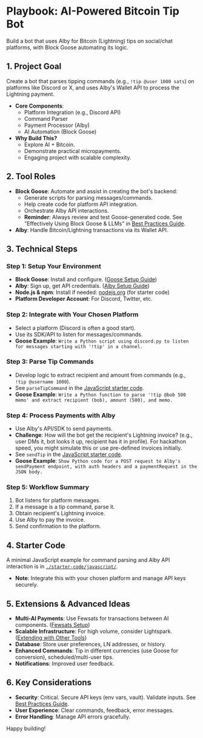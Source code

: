 # Playbook: AI-Powered Bitcoin Tip Bot

Build a bot that uses Alby for Bitcoin (Lightning) tips on social/chat platforms, with Block Goose automating its logic.

## 1. Project Goal

Create a bot that parses tipping commands (e.g., `!tip @user 1000 sats`) on platforms like Discord or X, and uses Alby's Wallet API to process the Lightning payment.

*   **Core Components**:
    *   Platform Integration (e.g., Discord API)
    *   Command Parser
    *   Payment Processor (Alby)
    *   AI Automation (Block Goose)
*   **Why Build This?**
    *   Explore AI + Bitcoin.
    *   Demonstrate practical micropayments.
    *   Engaging project with scalable complexity.

## 2. Tool Roles

*   **Block Goose**: Automate and assist in creating the bot's backend:
    *   Generate scripts for parsing messages/commands.
    *   Help create code for platform API integration.
    *   Orchestrate Alby API interactions.
    *   **Reminder**: Always review and test Goose-generated code. See "Effectively Using Block Goose & LLMs" in [Best Practices Guide](../COMMON/Best-Practices.md).
*   **Alby**: Handle Bitcoin/Lightning transactions via its Wallet API.

## 3. Technical Steps

### Step 1: Setup Your Environment

*   **Block Goose**: Install and configure. ([Goose Setup Guide](../COMMON/Setup-Guides/Goose-Setup.md))
*   **Alby**: Sign up, get API credentials. ([Alby Setup Guide](../COMMON/Setup-Guides/Alby-Setup.md))
*   **Node.js & npm**: Install if needed: [nodejs.org](https://nodejs.org/) (for starter code)
*   **Platform Developer Account**: For Discord, Twitter, etc.

### Step 2: Integrate with Your Chosen Platform

*   Select a platform (Discord is often a good start).
*   Use its SDK/API to listen for messages/commands.
*   **Goose Example**: `Write a Python script using discord.py to listen for messages starting with '!tip' in a channel.`

### Step 3: Parse Tip Commands

*   Develop logic to extract recipient and amount from commands (e.g., `!tip @username 1000`).
*   See `parseTipCommand` in the [JavaScript starter code](./starter-code/javascript/README.md).
*   **Goose Example**: `Write a Python function to parse '!tip @bob 500 memo' and extract recipient (bob), amount (500), and memo.`

### Step 4: Process Payments with Alby

*   Use Alby's API/SDK to send payments.
*   **Challenge**: How will the bot get the recipient's Lightning invoice? (e.g., user DMs it, bot looks it up, recipient has it in profile). For hackathon speed, you might simulate this or use pre-defined invoices initially.
*   See `sendTip` in the [JavaScript starter code](./starter-code/javascript/README.md).
*   **Goose Example**: `Show Python code for a POST request to Alby's sendPayment endpoint, with auth headers and a paymentRequest in the JSON body.`

### Step 5: Workflow Summary

1.  Bot listens for platform messages.
2.  If a message is a tip command, parse it.
3.  Obtain recipient's Lightning invoice.
4.  Use Alby to pay the invoice.
5.  Send confirmation to the platform.

## 4. Starter Code

A minimal JavaScript example for command parsing and Alby API interaction is in [`./starter-code/javascript/`](./starter-code/javascript/).
*   **Note**: Integrate this with your chosen platform and manage API keys securely.

## 5. Extensions & Advanced Ideas

*   **Multi-AI Payments**: Use Fewsats for transactions between AI components. ([Fewsats Setup](../COMMON/Setup-Guides/Fewsats-Setup.md))
*   **Scalable Infrastructure**: For high volume, consider Lightspark. ([Extending with Other Tools](../COMMON/Extending-with-Other-Tools.md))
*   **Database**: Store user preferences, LN addresses, or history.
*   **Enhanced Commands**: Tip in different currencies (use Goose for conversion), scheduled/multi-user tips.
*   **Notifications**: Improved user feedback.

## 6. Key Considerations

*   **Security**: Critical. Secure API keys (env vars, vault). Validate inputs. See [Best Practices Guide](../COMMON/Best-Practices.md).
*   **User Experience**: Clear commands, feedback, error messages.
*   **Error Handling**: Manage API errors gracefully.

Happy building!
